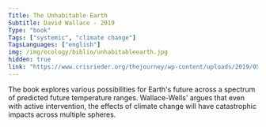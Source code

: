 ```yaml
---
Title: The Unhabitable Earth
Subtitle: David Wallace - 2019
Type: "book"
Tags: ["systemic", "climate change"]
TagsLanguages: ["english"]
img: /img/ecology/biblio/unhabitableearth.jpg
hidden: true
link: "https://www.crisrieder.org/thejourney/wp-content/uploads/2019/05/The-Uninhabitable-Earth-David-Wallace-Wells.pdf"
---
```


The book explores various possibilities for Earth's future across a spectrum of predicted future temperature ranges. Wallace-Wells' argues that even with active intervention, the effects of climate change will have catastrophic impacts across multiple spheres.